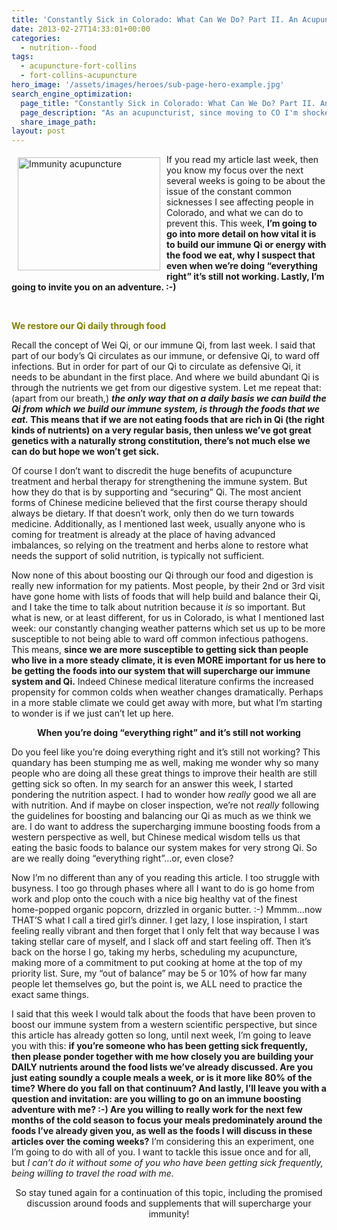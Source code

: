 ```yaml
---
title: 'Constantly Sick in Colorado: What Can We Do? Part II. An Acupuncturist&#8217;s Approach'
date: 2013-02-27T14:33:01+00:00
categories:
  - nutrition--food
tags:
  - acupuncture-fort-collins
  - fort-collins-acupuncture
hero_image: '/assets/images/heroes/sub-page-hero-example.jpg'
search_engine_optimization:
  page_title: "Constantly Sick in Colorado: What Can We Do? Part II. An Acupuncturist's Approach"
  page_description: "As an acupuncturist, since moving to CO I'm shocked at how often patients get sick. This blog series explores the Why's, and how to work with immunity. "
  share_image_path:
layout: post
---
```

<div>
  I<img src="http://ih.constantcontact.com/fs124/1102844965003/img/141.jpg" alt="Immunity acupuncture" width="228" height="181" align="left" border="0" hspace="10" vspace="5" />f you read my article last week, then you know my focus over the next several weeks is going to be about the issue of the constant common sicknesses I see affecting people in Colorado, and what we can do to prevent this. This week, <strong>I&#8217;m going to go into more detail on how vital it is to build our immune Qi or energy with the food we eat, why I suspect that even when we&#8217;re doing &#8220;everything right&#8221; it&#8217;s still not working. Lastly, I&#8217;m going to invite you on an adventure. :-)</strong>
</div>

&nbsp;

<p style="text-align: left;">
  <span style="color: #808000;"><strong>We restore our Qi daily through food</strong></span>
</p>

Recall the concept of Wei Qi, or our immune Qi, from last week. I said that part of our body&#8217;s Qi circulates as our immune, or defensive Qi, to ward off infections. But in order for part of our Qi to circulate as defensive Qi, it needs to be abundant in the first place. And where we build abundant Qi is through the nutrients we get from our digestive system. Let me repeat that: (apart from our breath,) **_the only way that on a daily basis we can build the Qi from which we build our immune system, is through the foods that we eat._ This means that if we are not eating foods that are rich in Qi (the right kinds of nutrients) on a very regular basis, then unless we&#8217;ve got great genetics with a naturally strong constitution, there&#8217;s not much else we can do but hope we won&#8217;t get sick.**

Of course I don&#8217;t want to discredit the huge benefits of acupuncture treatment and herbal therapy for strengthening the immune system. But how they do that is by supporting and &#8220;securing&#8221; Qi. The most ancient forms of Chinese medicine believed that the first course therapy should always be dietary. If that doesn&#8217;t work, only then do we turn towards medicine. Additionally, as I mentioned last week, usually anyone who is coming for treatment is already at the place of having advanced imbalances, so relying on the treatment and herbs alone to restore what needs the support of solid nutrition, is typically not sufficient.

Now none of this about boosting our Qi through our food and digestion is really new information for my patients. Most people, by their 2nd or 3rd visit have gone home with lists of foods that will help build and balance their Qi, and I take the time to talk about nutrition because it _is_ so important. But what is new, or at least different, for us in Colorado, is what I mentioned last week: our constantly changing weather patterns which set us up to be more susceptible to not being able to ward off common infectious pathogens. This means, **since we are more susceptible to getting sick than people who live in a more steady climate, it is even MORE important for us here to be getting the foods into our system that will supercharge our immune system and Qi.** Indeed Chinese medical literature confirms the increased propensity for common colds when weather changes dramatically. Perhaps in a more stable climate we could get away with more, but what I&#8217;m starting to wonder is if we just can&#8217;t let up here.

<p style="text-align: center;">
  <strong>When you&#8217;re doing &#8220;everything right&#8221; and it&#8217;s still not working</strong>
</p>

Do you feel like you&#8217;re doing everything right and it&#8217;s still not working? This quandary has been stumping me as well, making me wonder why so many people who are doing all these great things to improve their health are still getting sick so often. In my search for an answer this week, I started pondering the nutrition aspect. I had to wonder how _really_ good we all are with nutrition. And if maybe on closer inspection, we&#8217;re not _really_ following the guidelines for boosting and balancing our Qi as much as we think we are. I do want to address the supercharging immune boosting foods from a western perspective as well, but Chinese medical wisdom tells us that eating the basic foods to balance our system makes for very strong Qi. So are we really doing &#8220;everything right&#8221;&#8230;or, even close?

Now I&#8217;m no different than any of you reading this article. I too struggle with busyness. I too go through phases where all I want to do is go home from work and plop onto the couch with a nice big healthy vat of the finest home-popped organic popcorn, drizzled in organic butter. :-) Mmmm&#8230;now THAT&#8217;S what I call a tired girl&#8217;s dinner. I get lazy, I lose inspiration, I start feeling really vibrant and then forget that I only felt that way because I was taking stellar care of myself, and I slack off and start feeling off. Then it&#8217;s back on the horse I go, taking my herbs, scheduling my acupuncture, making more of a commitment to put cooking at home at the top of my priority list. Sure, my &#8220;out of balance&#8221; may be 5 or 10% of how far many people let themselves go, but the point is, we ALL need to practice the exact same things.

I said that this week I would talk about the foods that have been proven to boost our immune system from a western scientific perspective, but since this article has already gotten so long, until next week, I&#8217;m going to leave you with this: **if you&#8217;re someone who has been getting sick frequently, then please ponder together with me how closely you are building your DAILY nutrients around the food lists we&#8217;ve already discussed. Are you just eating soundly a couple meals a week, or is it more like 80% of the time? Where do you fall on that continuum? And lastly, I&#8217;ll leave you with a question and invitation: are you willing to go on an immune boosting adventure with me? :-) Are you willing to really work for the next few months of the cold season to focus your meals predominately around the foods I&#8217;ve already given you, as well as the foods I will discuss in these articles over the coming weeks?** I&#8217;m considering this an experiment, one I&#8217;m going to do with all of you. I want to tackle this issue once and for all, but _I can&#8217;t do it without some of you who have been getting sick frequently, being willing to travel the road with me._

<p style="text-align: center;">
  So stay tuned again for a continuation of this topic, including the promised discussion around foods and supplements that will supercharge your immunity!
</p>